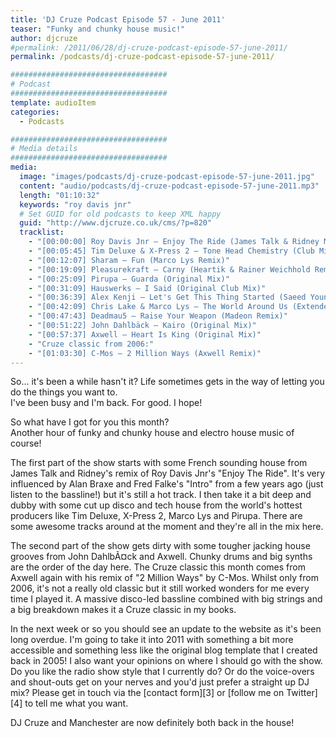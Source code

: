 ```yaml
---
title: 'DJ Cruze Podcast Episode 57 - June 2011'
teaser: "Funky and chunky house music!"
author: djcruze
#permalink: /2011/06/28/dj-cruze-podcast-episode-57-june-2011/
permalink: /podcasts/dj-cruze-podcast-episode-57-june-2011/

###################################
# Podcast
###################################
template: audioItem
categories:
  - Podcasts

###################################
# Media details
###################################
media:
  image: "images/podcasts/dj-cruze-podcast-episode-57-june-2011.jpg"
  content: "audio/podcasts/dj-cruze-podcast-episode-57-june-2011.mp3"
  length: "01:10:32"
  keywords: "roy davis jnr"
  # Set GUID for old podcasts to keep XML happy
  guid: "http://www.djcruze.co.uk/cms/?p=820"
  tracklist:
    - "[00:00:00] Roy Davis Jnr – Enjoy The Ride (James Talk & Ridney Mix)"
    - "[00:05:45] Tim Deluxe & X-Press 2 – Tone Head Chemistry (Club Mix)"
    - "[00:12:07] Sharam – Fun (Marco Lys Remix)"
    - "[00:19:09] Pleasurekraft – Carny (Heartik & Rainer Weichhold Remix)"
    - "[00:25:09] Pirupa – Guarda (Original Mix)"
    - "[00:31:09] Hauswerks – I Said (Original Club Mix)"
    - "[00:36:39] Alex Kenji – Let's Get This Thing Started (Saeed Younan Mix)"
    - "[00:42:09] Chris Lake & Marco Lys – The World Around Us (Extended Mix)"
    - "[00:47:43] Deadmau5 – Raise Your Weapon (Madeon Remix)"
    - "[00:51:22] John Dahlbäck – Kairo (Original Mix)"
    - "[00:57:37] Axwell – Heart Is King (Original Mix)"
    - "Cruze classic from 2006:"
    - "[01:03:30] C-Mos – 2 Million Ways (Axwell Remix)"
---
```

So... it's been a while hasn't it? Life sometimes gets in the way of letting you do the things you want to.  
I've been busy and I'm back. For good. I hope!

So what have I got for you this month?  
Another hour of funky and chunky house and electro house music of course!

The first part of the show starts with some French sounding house from James Talk and Ridney's remix of Roy Davis Jnr's "Enjoy The Ride". It's very influenced by Alan Braxe and Fred Falke's "Intro" from a few years ago (just listen to the bassline!) but it's still a hot track. I then take it a bit deep and dubby with some cut up disco and tech house from the world's hottest producers like Tim Deluxe, X-Press 2, Marco Lys and Pirupa. There are some awesome tracks around at the moment and they're all in the mix here.

The second part of the show gets dirty with some tougher jacking house grooves from John DahlbÃ¤ck and Axwell. Chunky drums and big synths are the order of the day here. The Cruze classic this month comes from Axwell again with his remix of "2 Million Ways" by C-Mos. Whilst only from 2006, it's not a really old classic but it still worked wonders for me every time I played it. A massive disco-led bassline combined with big strings and a big breakdown makes it a Cruze classic in my books.

In the next week or so you should see an update to the website as it's been long overdue. I'm going to take it into 2011 with something a bit more accessible and something less like the original blog template that I created back in 2005! I also want your opinions on where I should go with the show. Do you like the radio show style that I currently do? Or do the voice-overs and shout-outs get on your nerves and you'd just prefer a straight up DJ mix? Please get in touch via the [contact form][3] or [follow me on Twitter][4] to tell me what you want.

DJ Cruze and Manchester are now definitely both back in the house!

